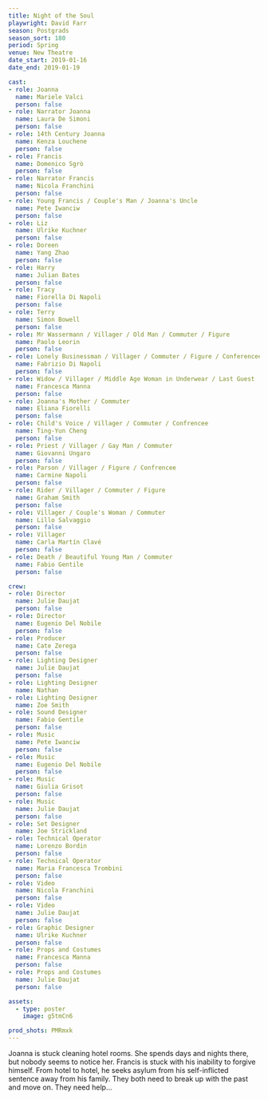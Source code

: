 ```yaml
---
title: Night of the Soul
playwright: David Farr
season: Postgrads
season_sort: 180
period: Spring
venue: New Theatre
date_start: 2019-01-16
date_end: 2019-01-19

cast:
- role: Joanna
  name: Mariele Valci
  person: false
- role: Narrator Joanna
  name: Laura De Simoni
  person: false
- role: 14th Century Joanna
  name: Kenza Louchene
  person: false
- role: Francis
  name: Domenico Sgrò
  person: false
- role: Narrator Francis
  name: Nicola Franchini
  person: false
- role: Young Francis / Couple's Man / Joanna's Uncle
  name: Pete Iwanciw
  person: false
- role: Liz
  name: Ulrike Kuchner
  person: false
- role: Doreen
  name: Yang Zhao
  person: false
- role: Harry
  name: Julian Bates
  person: false
- role: Tracy
  name: Fiorella Di Napoli
  person: false
- role: Terry
  name: Simon Bowell
  person: false
- role: Mr Wassermann / Villager / Old Man / Commuter / Figure
  name: Paolo Leorin
  person: false
- role: Lonely Businessman / Villager / Commuter / Figure / Conferencee
  name: Fabrizio Di Napoli
  person: false
- role: Widow / Villager / Middle Age Woman in Underwear / Last Guest
  name: Francesca Manna
  person: false
- role: Joanna's Mother / Commuter
  name: Eliana Fiorelli
  person: false
- role: Child's Voice / Villager / Commuter / Confrencee
  name: Ting-Yun Cheng
  person: false
- role: Priest / Villager / Gay Man / Commuter
  name: Giovanni Ungaro
  person: false
- role: Parson / Villager / Figure / Confrencee
  name: Carmine Napoli
  person: false
- role: Rider / Villager / Commuter / Figure
  name: Graham Smith
  person: false 
- role: Villager / Couple's Woman / Commuter
  name: Lillo Salvaggio
  person: false 
- role: Villager
  name: Carla Martín Clavé
  person: false 
- role: Death / Beautiful Young Man / Commuter
  name: Fabio Gentile
  person: false 

crew:
- role: Director
  name: Julie Daujat
  person: false
- role: Director
  name: Eugenio Del Nobile
  person: false
- role: Producer
  name: Cate Zerega
  person: false
- role: Lighting Designer
  name: Julie Daujat
  person: false
- role: Lighting Designer
  name: Nathan
- role: Lighting Designer
  name: Zoe Smith
- role: Sound Designer
  name: Fabio Gentile
  person: false
- role: Music
  name: Pete Iwanciw
  person: false
- role: Music
  name: Eugenio Del Nobile
  person: false
- role: Music
  name: Giulia Grisot
  person: false
- role: Music
  name: Julie Daujat
  person: false
- role: Set Designer
  name: Joe Strickland
- role: Technical Operator
  name: Lorenzo Bordin
  person: false
- role: Technical Operator
  name: Maria Francesca Trombini
  person: false
- role: Video
  name: Nicola Franchini
  person: false
- role: Video
  name: Julie Daujat
  person: false
- role: Graphic Designer
  name: Ulrike Kuchner
  person: false
- role: Props and Costumes
  name: Francesca Manna
  person: false
- role: Props and Costumes
  name: Julie Daujat
  person: false

assets:
  - type: poster
    image: g5tmCn6

prod_shots: PMRmxk
---
```


Joanna is stuck cleaning hotel rooms. She spends days and nights there, but nobody seems to notice her.
Francis is stuck with his inability to forgive himself. From hotel to hotel, he seeks asylum from his self-inflicted sentence away from his family.
They both need to break up with the past and move on. They need help...
